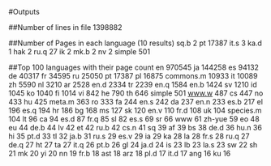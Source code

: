 #Outputs

##Number of lines in file
1398882

##Number of Pages in each language (10 results)
sq.b  2
pt  17387
it.s  3
ka.d  1
hak  2
ru.q  27
ik  2
mk.b  2
nv  2
simple  501

##Top 100 languages with their page count
en  970545
ja  144258
es  94132
de  40317
fr  34595
ru  25050
pt  17387
pl  16875
commons.m  10933
it  10089
zh  5590
nl  3210
ar  2528
en.d  2334
tr  2239
en.q  1584
en.b  1424
sv  1210
id  1045
ko  1040
fi  1014
vi  842
he  790
th  646
simple  501
www.w  487
cs  447
no  433
hu  425
meta.m  363
ro  333
fa  244
en.s  242
da  237
en.n  233
es.b  217
el  196
es.q  194
hr  186
bg  168
ms  127
sk  120
en.v  110
fr.d  108
uk  104
species.m  104
lt  96
ca  94
es.d  87
fr.q  85
sl  82
es.s  69
sr  66
www  61
zh-yue  59
eo  48
eu  44
de.b  44
lv  42
et  42
ru.b  42
cs.n  41
sq  39
af  39
bs  38
de.d  36
hu.n  36
hi  35
pt.d  33
tl  32
ja.b  31
ru.s  29
es.v  29
ia  29
ka  28
la  28
fr.s  28
ru.q  27
de.q  27
ht  27
ta  27
it.q  26
pt.b  26
gl  24
ja.d  24
is  23
lb  23
la.s  23
sw  22
sh  21
mk  20
yi  20
nn  19
fr.b  18
ast  18
arz  18
pl.d  17
it.d  17
ang  16
ku  16